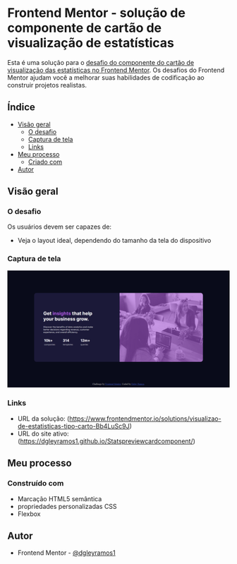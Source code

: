 # Frontend Mentor - solução de componente de cartão de visualização de estatísticas
 
Esta é uma solução para o [desafio do componente do cartão de visualização das estatísticas no Frontend Mentor](https://www.frontendmentor.io/challenges/stats-preview-card-component-8JqbgoU62). Os desafios do Frontend Mentor ajudam você a melhorar suas habilidades de codificação ao construir projetos realistas.

## Índice

- [Visão geral](#-visão-geral)
  - [O desafio](#-o-desafio)
  - [Captura de tela](#-captura-de-tela)
  - [Links](#-links)
- [Meu processo](#meu-processo)
  - [Criado com](#integrado)
- [Autor](#autor)

## Visão geral

### O desafio

Os usuários devem ser capazes de:

- Veja o layout ideal, dependendo do tamanho da tela do dispositivo

### Captura de tela

![Captura de Tela](./images/capture.png)

### Links

- URL da solução: (https://www.frontendmentor.io/solutions/visualizao-de-estatisticas-tipo-carto-Bb4LuSc9J)
- URL do site ativo: (https://dgleyramos1.github.io/Statspreviewcardcomponent/)

## Meu processo

### Construído com

- Marcação HTML5 semântica
- propriedades personalizadas CSS
- Flexbox


## Autor

- Frontend Mentor - [@dgleyramos1](https://www.frontendmentor.io/profile/dgleyramos1)
